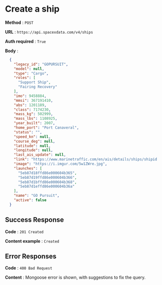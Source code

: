 # Create a ship

**Method** : `POST`

**URL** : `https://api.spacexdata.com/v4/ships`

**Auth required** : `True`

**Body** :

```json
  {
    "legacy_id": "GOPURSUIT",
    "model": null,
    "type": "Cargo",
    "roles": [
      "Support Ship",
      "Fairing Recovery"
    ],
    "imo": 9458884,
    "mmsi": 367191410,
    "abs": 1201189,
    "class": 7174230,
    "mass_kg": 502999,
    "mass_lbs": 1108925,
    "year_built": 2007,
    "home_port": "Port Canaveral",
    "status": "",
    "speed_kn": null,
    "course_deg": null,
    "latitude": null,
    "longitude": null,
    "last_ais_update": null,
    "link": "https://www.marinetraffic.com/en/ais/details/ships/shipid:439594/mmsi:367191410/imo:9458884/vessel:GO_PURSUIT",
    "image": "https://i.imgur.com/5w1ZWre.jpg",
    "launches": [
      "5eb87d18ffd86e000604b365",
      "5eb87d19ffd86e000604b366",
      "5eb87d1bffd86e000604b368",
      "5eb87d1effd86e000604b36a"
    ],
    "name": "GO Pursuit",
    "active": false
  }
```

## Success Response

**Code** : `201 Created`

**Content example** : `Created`

## Error Responses

**Code** : `400 Bad Request`

**Content** : Mongoose error is shown, with suggestions to fix the query.
